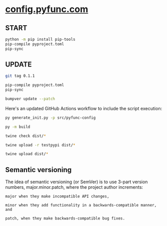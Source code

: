 # [config.pyfunc.com](http://config.pyfunc.com)

## START
```bash
python -m pip install pip-tools
pip-compile pyproject.toml
pip-sync
```

## UPDATE

```bash
git tag 0.1.1
```


```bash
pip-compile pyproject.toml
pip-sync
```


```bash
bumpver update --patch
```


Here's an updated GitHub Actions workflow to include the script execution:

```bash
py generate_init.py -p src/pyfunc-config
````

```bash
py -m build
```

```bash
twine check dist/*
```


```bash
twine upload -r testpypi dist/*
```

```bash
twine upload dist/*
```        


## Semantic versioning

The idea of semantic versioning (or SemVer) is to use 3-part version numbers, major.minor.patch, where the project author increments:

    major when they make incompatible API changes,

    minor when they add functionality in a backwards-compatible manner, and

    patch, when they make backwards-compatible bug fixes.

